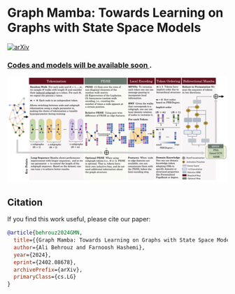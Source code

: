 # Graph Mamba: Towards Learning on Graphs with State Space Models

[![arXiv](https://img.shields.io/badge/arXiv-2205.12454-b31b1b.svg)](https://arxiv.org/abs/2402.08678)


### <ins>Codes and models will be available soon </ins>.



![GMNs-viz](./GMN.png)



## Citation

If you find this work useful, please cite our paper:
```bibtex
@article{behrouz2024GMN,
  title={{Graph Mamba: Towards Learning on Graphs with State Space Models}}, 
  author={Ali Behrouz and Farnoosh Hashemi},
  year={2024},
  eprint={2402.08678},
  archivePrefix={arXiv},
  primaryClass={cs.LG}
}
```

